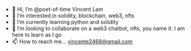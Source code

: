 - 👋 Hi, I’m @poet-of-time Vincent Lam
- 👀 I’m interested in solidity, blockchain, web3, nfts
- 🌱 I’m currently learning python and solidity
- 💞️ I’m looking to collaborate on a web3 chatbot, nfts, you name it. I am here to learn as I go
- 📫 How to reach me... vincente2468@gmail.com

<!---
poet-of-time/poet-of-time is a ✨ special ✨ repository because its `README.md` (this file) appears on your GitHub profile.
You can click the Preview link to take a look at your changes.
--->
